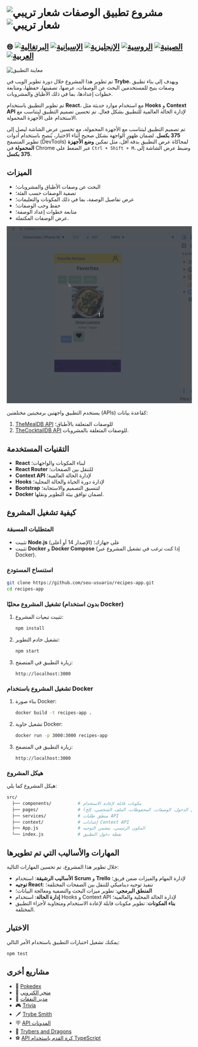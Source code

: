 # <img src="https://agenciars.com.br/wp-content/uploads/2022/06/Trybe.png" alt="شعار تريبي" width="52" height="30" /> مشروع تطبيق الوصفات <img src="https://agenciars.com.br/wp-content/uploads/2022/06/Trybe.png" alt="شعار تريبي" width="52" height="30" />

## 🌐 [![البرتغالية](https://img.shields.io/badge/Português-green)](https://github.com/SamuelRocha91/ProjectRecipesApp/blob/main/README.md) [![الإسبانية](https://img.shields.io/badge/Español-yellow)](https://github.com/SamuelRocha91/ProjectRecipesApp/blob/main/README_es.md) [![الإنجليزية](https://img.shields.io/badge/English-blue)](https://github.com/SamuelRocha91/ProjectRecipesApp/blob/main/README_en.md) [![الروسية](https://img.shields.io/badge/Русский-lightgrey)](https://github.com/SamuelRocha91/ProjectRecipesApp/blob/main/README_ru.md) [![الصينية](https://img.shields.io/badge/中文-red)](https://github.com/SamuelRocha91/ProjectRecipesApp/blob/main/README_ch.md) [![العربية](https://img.shields.io/badge/العربية-orange)](https://github.com/SamuelRocha91/ProjectRecipesApp/blob/main/README_ar.md)

![معاينة التطبيق](./public/recipesAppOne.gif)

تم تطوير هذا المشروع خلال دورة تطوير الويب في **Trybe**، ويهدف إلى بناء تطبيق وصفات يتيح للمستخدمين البحث عن الوصفات، عرضها، تصفيتها، حفظها، ومتابعة خطوات إعدادها، بما في ذلك الأطباق والمشروبات.

تم تطوير التطبيق باستخدام **React**، مع استخدام موارد حديثة مثل **Hooks** و **Context API** لإدارة الحالة العالمية للتطبيق بشكل فعال. تم تحسين تصميم التطبيق ليتناسب مع الاستخدام على الأجهزة المحمولة.

تم تصميم التطبيق ليتناسب مع الأجهزة المحمولة، مع تحسين عرض الشاشة ليصل إلى **375 بكسل**. لضمان ظهور الواجهة بشكل صحيح أثناء الاختبار، يُنصح باستخدام أدوات تطوير المتصفح (DevTools) لمحاكاة عرض التطبيق بدقة أقل، مثل تمكين **وضع الأجهزة المحمولة** في Chrome عبر الضغط على `Ctrl + Shift + M`، وضبط عرض الشاشة إلى **375 بكسل**.

## الميزات

- البحث عن وصفات الأطباق والمشروبات؛
- تصفية الوصفات حسب الفئة؛
- عرض تفاصيل الوصفة، بما في ذلك المكونات والتعليمات؛
- حفظ وحب الوصفات؛
- متابعة خطوات إعداد الوصفة؛
- عرض الوصفات المكتملة.

![معاينة التطبيق](./public/recipesAppTwo.gif)

يستخدم التطبيق واجهتين برمجيتين مختلفتين (APIs) كقاعدة بيانات:

1. [TheMealDB API](https://www.themealdb.com/api.php) للوصفات المتعلقة بالأطباق؛
2. [TheCocktailDB API](https://www.thecocktaildb.com/api.php) للوصفات المتعلقة بالمشروبات.

## التقنيات المستخدمة

- **React** لبناء المكونات والواجهات؛
- **React Router** للتنقل بين الصفحات؛
- **Context API** لإدارة الحالة العالمية؛
- **Hooks** لإدارة دورة الحياة والحالة المحلية؛
- **Bootstrap** لتنسيق التصميم والاستجابة؛
- **Docker** لضمان توافق بيئة التطوير ونقلها.

## كيفية تشغيل المشروع

### المتطلبات المسبقة

- تثبيت **Node.js** (الإصدار 14 أو أعلى) على جهازك؛
- تثبيت **Docker** و **Docker Compose** (إذا كنت ترغب في تشغيل المشروع عبر Docker).

### استنساخ المستودع

```bash
git clone https://github.com/seu-usuario/recipes-app.git
cd recipes-app
```

### تشغيل المشروع محليًا (بدون استخدام Docker)

1. تثبيت تبعيات المشروع:

   ```bash
   npm install
   ```

2. تشغيل خادم التطوير:

   ```bash
   npm start
   ```

3. زيارة التطبيق في المتصفح:

   ```
   http://localhost:3000
   ```

### تشغيل المشروع باستخدام Docker

1. بناء صورة Docker:

   ```bash
   docker build -t recipes-app .
   ```

2. تشغيل حاوية Docker:

   ```bash
   docker run -p 3000:3000 recipes-app
   ```

3. زيارة التطبيق في المتصفح:

   ```
   http://localhost:3000
   ```

### هيكل المشروع

هيكل المشروع كما يلي:

```bash
src/
  ├── components/          # مكونات قابلة لإعادة الاستخدام
  ├── pages/               # الصفحات الرئيسية للتطبيق (تسجيل الدخول، الوصفات، المحفوظات، الملف الشخصي، إلخ)
  ├── services/            # منطق طلبات API
  ├── context/             # إعدادات Context API
  ├── App.js               # المكون الرئيسي، يتضمن التوجيه
  └── index.js             # نقطة دخول التطبيق
```

## المهارات والأساليب التي تم تطويرها

خلال تطوير هذا المشروع، تم تحسين المهارات التالية:

- **الأساليب الرشيقة**: استخدام **Scrum** و **Trello** لإدارة المهام والميزات ضمن فريق؛
- **توجيه React**: تنفيذ توجيه ديناميكي للتنقل بين الصفحات المختلفة؛
- **المنطق البرمجي**: تطوير ميزات البحث والتصفية ومعالجة البيانات؛
- **إدارة الحالة**: استخدام Hooks و Context API لإدارة الحالة المحلية والعالمية؛
- **بناء المكونات**: تطوير مكونات قابلة لإعادة الاستخدام ومتجاوبة لأجزاء التطبيق المختلفة.

## الاختبار

يمكنك تشغيل اختبارات التطبيق باستخدام الأمر التالي:

```bash
npm test
```

## مشاريع أخرى

- 🐣 [Pokedex](https://github.com/SamuelRocha91/pokedex/blob/main/README_ar.md)
- 🏪 [متجر إلكتروني](https://github.com/SamuelRocha91/project-frontend-online-store/blob/main/README_ar.md)
- 👛 [مدير النفقات](https://github.com/SamuelRocha91/project-trybewallet/blob/main/README_ar.md)
- 🎮 [Trivia](https://github.com/SamuelRocha91/trivia_game/blob/main/README_ar.md)
- 🗡️ [Trybe Smith](https://github.com/SamuelRocha91/TrybeSmith/blob/main/README_ar.md)
- 🪧 [API المدونات](https://github.com/SamuelRocha91/BlogsApi/blob/main/README_ar.md)
- 🐉 [Trybers and Dragons](https://github.com/SamuelRocha91/trybeAndDragons/blob/main/README_ar.md)
- ⚽ [API كرة القدم باستخدام TypeScript](https://github.com/SamuelRocha91/trybeFutebolClube/blob/main/README_ar.md)
